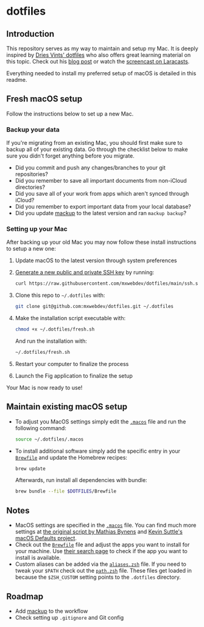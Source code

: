 # dotfiles

## Introduction

This repository serves as my way to maintain and setup my Mac. It is deeply inspired by [Dries Vints' dotfiles](https://github.com/driesvints/dotfiles) who also offers great learning material on this topic. Check out his [blog post](https://driesvints.com/blog/getting-started-with-dotfiles) or watch the [screencast on Laracasts](https://laracasts.com/series/guest-spotlight/episodes/1).

Everything needed to install my preferred setup of macOS is detailed in this readme.

## Fresh macOS setup

Follow the instructions below to set up a new Mac.
### Backup your data

If you're migrating from an existing Mac, you should first make sure to backup all of your existing data. Go through the checklist below to make sure you didn't forget anything before you migrate.

- Did you commit and push any changes/branches to your git repositories?
- Did you remember to save all important documents from non-iCloud directories?
- Did you save all of your work from apps which aren't synced through iCloud?
- Did you remember to export important data from your local database?
- Did you update [mackup](https://github.com/lra/mackup) to the latest version and ran `mackup backup`?

### Setting up your Mac

After backing up your old Mac you may now follow these install instructions to setup a new one:

1. Update macOS to the latest version through system preferences
2. [Generate a new public and private SSH key](https://docs.github.com/en/github/authenticating-to-github/generating-a-new-ssh-key-and-adding-it-to-the-ssh-agent) by running:

   ```zsh
   curl https://raw.githubusercontent.com/mxwebdev/dotfiles/main/ssh.sh | sh -s "<your-email-address>"
   ```

3. Clone this repo to `~/.dotfiles` with:

    ```zsh
    git clone git@github.com:mxwebdev/dotfiles.git ~/.dotfiles
    ```

4. Make the installation script executable with:

    ```zsh
    chmod +x ~/.dotfiles/fresh.sh
    ```

    And run the installation with:

    ```zsh
    ~/.dotfiles/fresh.sh
    ```

<!-- 5. After mackup is synced with your cloud storage, restore preferences by running `mackup restore` -->

5. Restart your computer to finalize the process

6. Launch the Fig application to finalize the setup

Your Mac is now ready to use!

## Maintain existing macOS setup

- To adjust you MacOS settings simply edit the [`.macos`](./.macos) file and run the following command:

    ```zsh
    source ~/.dotfiles/.macos
    ```

- To install additional software simply add the specific entry in your [`Brewfile`](./Brewfile) and update the Homebrew recipes:

    ```zsh
    brew update
    ```

    Afterwards, run install all dependencies with bundle:

    ```zsh
    brew bundle --file $DOTFILES/Brewfile
    ```
## Notes

- MacOS settings are specified in the [`.macos`](./.macos) file. You can find much more settings at [the original script by Mathias Bynens](https://github.com/mathiasbynens/dotfiles/blob/master/.macos) and [Kevin Suttle's macOS Defaults project](https://github.com/kevinSuttle/MacOS-Defaults).
- Check out the [`Brewfile`](./Brewfile) file and adjust the apps you want to install for your machine. Use [their search page](https://caskroom.github.io/search) to check if the app you want to install is available.
- Custom aliases can be added via the [`aliases.zsh`](./aliases.zsh) file. If you need to tweak your `$PATH` check out the [`path.zsh`](./path.zsh) file. These files get loaded in because the `$ZSH_CUSTOM` setting points to the `.dotfiles` directory.

## Roadmap

- Add [mackup](https://github.com/lra/mackup) to the workflow
- Check setting up `.gitignore` and Git config
